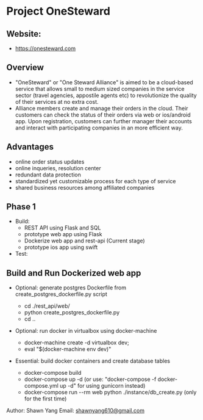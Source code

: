 # Project OneSteward

## Website: 
 - https://onesteward.com

## Overview 
 - "OneSteward" or "One Steward Alliance" is aimed to be a cloud-based service that allows small to medium sized companies in the service sector (travel agencies, appostile agents etc) to revolutionize the quality of their services at no extra cost.
 - Alliance members create and manage their orders in the cloud. Their customers can check the status of their orders via web or ios/android app. Upon registration, customers can further manager their accounts and interact with participating companies in an more efficient way.

## Advantages
 - online order status updates 
 - online inqueries, resolution center
 - redundant data protection
 - standardized yet customizable process for each type of service
 - shared business resources among affiliated companies
 
## Phase 1
 - Build:
   - REST API using Flask and SQL
   - prototype web app using Flask
   - Dockerize web app and rest-api (Current stage)
   - prototype ios app using swift
 - Test:


## Build and Run Dockerized web app
 - Optional: generate postgres Dockerfile from create_postgres_dockerfile.py script
   - cd ./rest_api/web/
   - python create_postgres_dockerfile.py
   - cd ..

 - Optional: run docker in virtualbox using docker-machine
   - docker-machine create -d virtualbox dev;
   - eval "$(docker-machine env dev)"

 - Essential: build docker containers and create database tables
   - docker-compose build
   - docker-compose up -d (or use: "docker-compose -f docker-compose.yml up -d" for using gunicorn instead)
   - docker-compose run --rm web python ./instance/db_create.py (only for the first time)

  

Author: Shawn Yang
Email: shawnyang610@gmail.com
